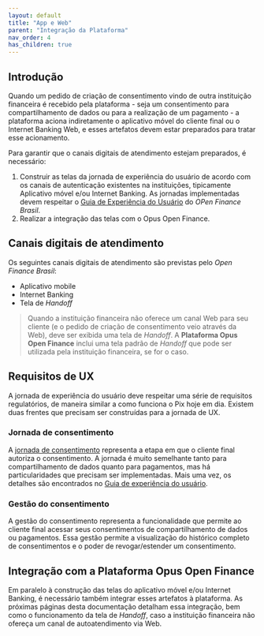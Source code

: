 ```yaml
---
layout: default
title: "App e Web"
parent: "Integração da Plataforma"
nav_order: 4
has_children: true
---
```


## Introdução

Quando um pedido de criação de consentimento vindo de outra instituição financeira é recebido pela plataforma - seja um consentimento para compartilhamento de dados ou para a realização de um pagamento - a plataforma aciona indiretamente o aplicativo móvel do cliente final ou o Internet Banking Web, e esses artefatos devem estar preparados para tratar esse acionamento.

Para garantir que o canais digitais de atendimento estejam preparados, é necessário:

1. Construir as telas da jornada de experiência do usuário de acordo com os canais de autenticação existentes na instituições, tipicamente Aplicativo móvel e/ou Internet Banking. As jornadas implementadas devem respeitar o [Guia de Experiência do Usuário][GuiaUX] do *OPen Finance Brasil*.
2. Realizar a integração das telas com o Opus Open Finance.

## Canais digitais de atendimento

Os seguintes canais digitais de atendimento são previstas pelo *Open Finance Brasil*:

- Aplicativo mobile
- Internet Banking
- Tela de *Handoff*

> Quando a instituição financeira não oferece um canal Web para seu cliente (e o pedido de criação de consentimento veio através da Web), deve ser exibida uma tela de *Handoff*. A **Plataforma Opus Open Finance** inclui uma tela padrão de *Handoff* que pode ser utilizada pela instituição financeira, se for o caso.

## Requisitos de UX

A jornada de experiência do usuário deve respeitar uma série de requisitos regulatórios, de maneira similar a como funciona o Pix hoje em dia. Existem duas frentes que precisam ser construídas para a jornada de UX.

### Jornada de consentimento

A [jornada de consentimento][JornadaConsentimento] representa a etapa em que o cliente final autoriza o consentimento. A jornada é muito semelhante tanto para compartilhamento de dados quanto para pagamentos, mas há particularidades que precisam ser implementadas. Mais uma vez, os detalhes são encontrados no [Guia de experiência do usuário][GuiaUX].

### Gestão do consentimento

A gestão do consentimento representa a funcionalidade que permite ao cliente  final acessar seus consentimentos de compartilhamento de dados ou pagamentos. Essa gestão permite a visualização do histórico completo de consentimentos e o poder de revogar/estender um consentimento.

## Integração com a Plataforma Opus Open Finance

Em paralelo à construção das telas do aplicativo móvel e/ou Internet Banking, é necessário também integrar esses artefatos à plataforma. As próximas páginas desta documentação detalham essa integração, bem como o funcionamento da tela de *Handoff*, caso a instituição financeira não ofereça um canal de autoatendimento via Web.

[GuiaUX]: https://openfinancebrasil.atlassian.net/wiki/spaces/OF/pages/17378535/Guia+de+Experi+ncia+do+Usu+ri
[JornadaConsentimento]: ../../../Open-Finance-Brasil/JornadaConsentimento/OFB-JornadaConsentimento.html
